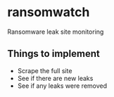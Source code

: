 # ransomwatch
Ransomware leak site monitoring

## Things to implement

- Scrape the full site
- See if there are new leaks
- See if any leaks were removed
